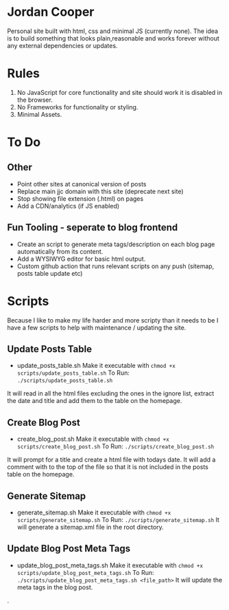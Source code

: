 # Jordan Cooper

Personal site built with html, css and minimal JS (currently none). The idea is to build something that looks plain,reasonable and works forever without any external dependencies or updates.

# Rules
1. No JavaScript for core functionality and site should work it is disabled in the browser.
2. No Frameworks for functionality or styling.
3. Minimal Assets.

# To Do

## Other
- Point other sites at canonical version of posts
- Replace main jjc domain with this site (deprecate next site)
- Stop showing file extension (.html) on pages
- Add a CDN/analytics (if JS enabled)
## Fun Tooling - seperate to blog frontend
- Create an script to generate meta tags/description on each blog page automatically from its content.
- Add a WYSIWYG editor for basic html output.
- Custom github action that runs relevant scripts on any push (sitemap, posts table update etc)

# Scripts
Because I like to make my life harder and more scripty than it needs to be I have a few scripts to help with maintenance / updating the site.

## Update Posts Table
- update_posts_table.sh
Make it executable with `chmod +x scripts/update_posts_table.sh`
To Run: `./scripts/update_posts_table.sh`

It will read in all the html files excluding the ones in the ignore list, extract the date and title and add them to the table on the homepage.

## Create Blog Post
- create_blog_post.sh
Make it executable with `chmod +x scripts/create_blog_post.sh`
To Run: `./scripts/create_blog_post.sh`

It will prompt for a title and create a html file with todays date. It will add a comment with <!-- unpublished --> to the top of the file so that it is not included in the posts table on the homepage.

## Generate Sitemap
- generate_sitemap.sh
Make it executable with `chmod +x scripts/generate_sitemap.sh`
To Run: `./scripts/generate_sitemap.sh`
It will generate a sitemap.xml file in the root directory.

## Update Blog Post Meta Tags
- update_blog_post_meta_tags.sh
Make it executable with `chmod +x scripts/update_blog_post_meta_tags.sh`
To Run: `./scripts/update_blog_post_meta_tags.sh <file_path>`
It will update the meta tags in the blog post.


.